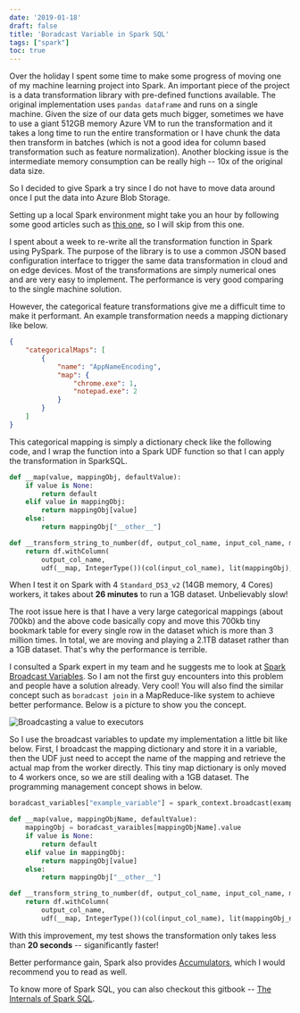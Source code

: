 ```yaml
---
date: '2019-01-18'
draft: false
title: 'Boradcast Variable in Spark SQL'
tags: ["spark"]
toc: true
---
```


Over the holiday I spent some time to make some progress of moving one of my machine learning project into Spark. An important piece of the project is a data transformation library with pre-defined functions available. The original implementation uses `pandas dataframe` and runs on a single machine. Given the size of our data gets much bigger, sometimes we have to use a giant 512GB memory Azure VM to run the transformation and it takes a long time to run the entire transformation or I have chunk the data then transform in batches (which is not a good idea for column based transformation such as feature normalization). Another blocking issue is the intermediate memory consumption can be really high -- 10x of the original data size. 

So I decided to give Spark a try since I do not have to move data around once I put the data into Azure Blob Storage.

Setting up a local Spark environment might take you an hour by following some good articles such as [this one][1], so I will skip from this one.

I spent about a week to re-write all the transformation function in Spark using PySpark. The purpose of the library is to use a common JSON based configuration interface to trigger the same data transformation in cloud and on edge devices. Most of the transformations are simply numerical ones and are very easy to implement. The performance is very good comparing to the single machine solution.

However, the categorical feature transformations give me a difficult time to make it performant. An example transformation needs a mapping dictionary like below.

```json
{
    "categoricalMaps": [
        {
            "name": "AppNameEncoding",
            "map": {
                "chrome.exe": 1,
                "notepad.exe": 2
            }
        }
    ]
}
```

This categorical mapping is simply a dictionary check like the following code, and I wrap the function into a Spark UDF function so that I can apply the transformation in SparkSQL.

```python
def __map(value, mappingObj, defaultValue):
    if value is None:
        return default
    elif value in mappingObj:
        return mappingObj[value]
    else:
        return mappingObj["__other__"]

def __transform_string_to_number(df, output_col_name, input_col_name, mappingObj, default_output):
    return df.withColumn(
        output_col_name,
        udf(__map, IntegerType())(col(input_col_name), lit(mappingObj), lit(default_output)))
```

When I test it on Spark with 4 `Standard_DS3_v2` (14GB memory, 4 Cores) workers, it takes about **26 minutes** to run a 1GB dataset. Unbelievably slow!

The root issue here is that I have a very large categorical mappings (about 700kb) and the above code basically copy and move this 700kb tiny bookmark table for every single row in the dataset which is more than 3 million times. In total, we are moving and playing a 2.1TB dataset rather than a 1GB dataset. That's why the performance is terrible.

I consulted a Spark expert in my team and he suggests me to look at [Spark Broadcast Variables][2]. So I am not the first guy encounters into this problem and people have a solution already. Very cool! You will also find the similar concept such as `boradcast join` in a MapReduce-like system to achieve better performance. Below is a picture to show you the concept.

![Broadcasting a value to executors](https://miro.medium.com/v2/resize:fit:1400/format:webp/0*hVV5E7QsM3EPSIBq.png)

So I use the broadcast variables to update my implementation a little bit like below. First, I broadcast the mapping dictionary and store it in a variable, then the UDF just need to accept the name of the mapping and retrieve the actual map from the worker directly. This tiny map dictionary is only moved to 4 workers once, so we are still dealing with a 1GB dataset. The programming management concept shows in below.

```python
boradcast_variables["example_variable"] = spark_context.broadcast(example_map)

def __map(value, mappingObjName, defaultValue):
    mappingObj = boradcast_varaibles[mappingObjName].value
    if value is None:
        return default
    elif value in mappingObj:
        return mappingObj[value]
    else:
        return mappingObj["__other__"]

def __transform_string_to_number(df, output_col_name, input_col_name, mappingObj_name, default_output):
    return df.withColumn(
        output_col_name,
        udf(__map, IntegerType())(col(input_col_name), lit(mappingObj_name), lit(default_output)))
```

With this improvement, my test shows the transformation only takes less than **20 seconds** -- siganificantly faster! 

Better performance gain, Spark also provides [Accumulators][3], which I would recommend you to read as well.

To know more of Spark SQL, you can also checkout this gitbook -- [The Internals of Spark SQL][4].

[1]: https://medium.com/@GalarnykMichael/install-spark-on-windows-pyspark-4498a5d8d66c
[2]: http://spark.apache.org/docs/latest/rdd-programming-guide.html#broadcast-variables
[3]: http://spark.apache.org/docs/latest/rdd-programming-guide.html#accumulators
[4]: https://jaceklaskowski.gitbooks.io/mastering-spark-sql/content/